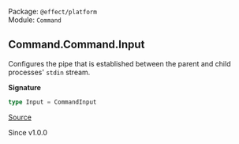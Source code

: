 Package: `@effect/platform`<br />
Module: `Command`<br />

## Command.Command.Input

Configures the pipe that is established between the parent and child
processes' `stdin` stream.

**Signature**

```ts
type Input = CommandInput
```

[Source](https://github.com/Effect-TS/effect/tree/main/packages/platform/src/Command.ts#L52)

Since v1.0.0
